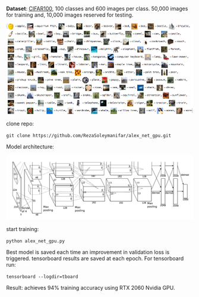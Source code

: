 **Dataset**: [CIFAR100](https://www.tensorflow.org/datasets/catalog/cifar100), 100 classes and 600 images per class. 50,000 images for
 training and, 10,000 images reserved for testing.

![GitHub Logo](dataset.gif)

clone repo:

`git clone https://github.com/RezaSoleymanifar/alex_net_gpu.git`

Model architecture:

![GitHub Logo](alex_net.png)


start training:

`python alex_net_gpu.py`

Best model is saved each time an improvement in validation loss is triggered. tensorboard results are saved at each epoch.
For tensorboard run:

`tensorboard --logdir=tboard`

Result: achieves 94% training accuracy using RTX 2060 Nvidia GPU.


